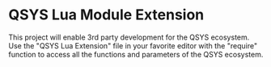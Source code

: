 # QSYS Lua Module Extension
 This project will enable 3rd party development for the QSYS ecosystem. Use the "QSYS Lua Extension" file in your favorite editor with the "require" function to access all the functions and parameters of the QSYS ecosystem.
